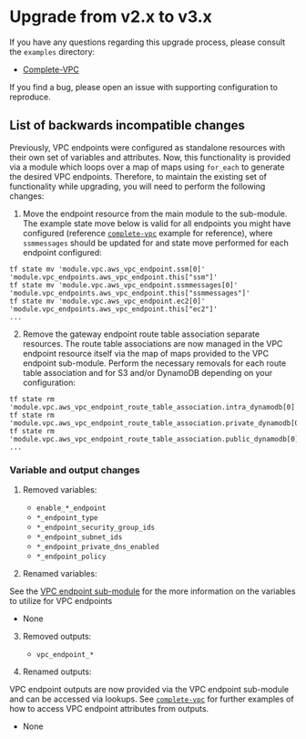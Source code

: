 # Upgrade from v2.x to v3.x

If you have any questions regarding this upgrade process, please consult the `examples` directory:

- [Complete-VPC](https://github.com/terraform-aws-modules/terraform-aws-vpc/tree/master/examples/complete-vpc)

If you find a bug, please open an issue with supporting configuration to reproduce.

## List of backwards incompatible changes

Previously, VPC endpoints were configured as standalone resources with their own set of variables and attributes. Now, this functionality is provided via a module which loops over a map of maps using `for_each` to generate the desired VPC endpoints. Therefore, to maintain the existing set of functionality while upgrading, you will need to perform the following changes:

1. Move the endpoint resource from the main module to the sub-module. The example state move below is valid for all endpoints you might have configured (reference [`complete-vpc`](https://github.com/terraform-aws-modules/terraform-aws-vpc/tree/master/examples/complete-vpc) example for reference), where `ssmmessages` should be updated for and state move performed for each endpoint configured:

```
tf state mv 'module.vpc.aws_vpc_endpoint.ssm[0]' 'module.vpc_endpoints.aws_vpc_endpoint.this["ssm"]'
tf state mv 'module.vpc.aws_vpc_endpoint.ssmmessages[0]' 'module.vpc_endpoints.aws_vpc_endpoint.this["ssmmessages"]'
tf state mv 'module.vpc.aws_vpc_endpoint.ec2[0]' 'module.vpc_endpoints.aws_vpc_endpoint.this["ec2"]'
...
```

2. Remove the gateway endpoint route table association separate resources. The route table associations are now managed in the VPC endpoint resource itself via the map of maps provided to the VPC endpoint sub-module. Perform the necessary removals for each route table association and for S3 and/or DynamoDB depending on your configuration:

```
tf state rm 'module.vpc.aws_vpc_endpoint_route_table_association.intra_dynamodb[0]'
tf state rm 'module.vpc.aws_vpc_endpoint_route_table_association.private_dynamodb[0]'
tf state rm 'module.vpc.aws_vpc_endpoint_route_table_association.public_dynamodb[0]'
...
```

### Variable and output changes

1. Removed variables:

   - `enable_*_endpoint`
   - `*_endpoint_type`
   - `*_endpoint_security_group_ids`
   - `*_endpoint_subnet_ids`
   - `*_endpoint_private_dns_enabled`
   - `*_endpoint_policy`

2. Renamed variables:

See the [VPC endpoint sub-module](modules/vpc-endpoints) for the more information on the variables to utilize for VPC endpoints

   - None

3. Removed outputs:

   - `vpc_endpoint_*`

4. Renamed outputs:

VPC endpoint outputs are now provided via the VPC endpoint sub-module and can be accessed via lookups. See [`complete-vpc`](https://github.com/terraform-aws-modules/terraform-aws-vpc/tree/master/examples/complete-vpc) for further examples of how to access VPC endpoint attributes from outputs.

   - None
